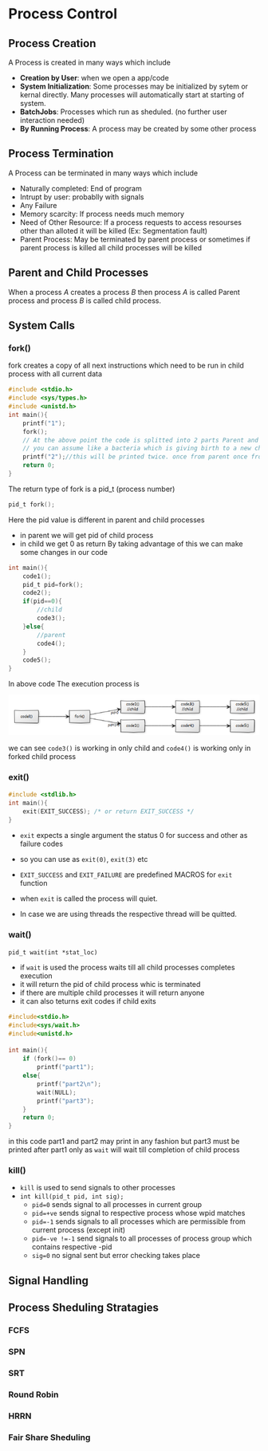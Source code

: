 # Process Control
## Process Creation
A Process is created in many ways which include
- **Creation by User**: when we open a app/code 
- **System Initialization**: Some processes may be initialized by sytem or kernal directly. Many processes will automatically start at starting of system.
- **BatchJobs**: Processes which run as sheduled. (no further user interaction needed)
- **By Running Process**: A process may be created by some other process
## Process Termination
A Process can be terminated in many ways which include
- Naturally completed: End of program
- Intrupt by user: probablly with signals
- Any Failure
- Memory scarcity: If process needs much memory
- Need of Other Resource: If a process requests to access resourses other than alloted it will be killed (Ex: Segmentation fault)
- Parent Process: May be terminated by parent process or sometimes if parent process is killed all child processes will be killed 
## Parent and Child Processes
When a process $A$ creates a process $B$ then process $A$ is called Parent process and process $B$ is called child process.
## System Calls
### fork()
fork creates a copy of all next instructions which need to be run in child process with all current data
```c
#include <stdio.h>
#include <sys/types.h>
#include <unistd.h>
int main(){
    printf("1");
    fork();
    // At the above point the code is splitted into 2 parts Parent and child 
    // you can assume like a bacteria which is giving birth to a new child
    printf("2");//this will be printed twice. once from parent once from child
    return 0;
}
```

The return type of fork is a pid_t (process number)
```c
pid_t fork();
```
Here the pid value is different in parent and child processes
- in parent we will get pid of child process
- in child we get 0 as return
By taking advantage of this we can make some changes in our code
```c
int main(){
    code1();
    pid_t pid=fork();
    code2();
    if(pid==0){
        //child
        code3();
    }else{
        //parent
        code4();
    }
    code5();
}
```
In above code The execution process is 

![picture 1](images/pic1.png)  

we can see ```code3()``` is working in only child and ```code4()``` is working only in forked child process
### exit()
```cpp
#include <stdlib.h>
int main(){
    exit(EXIT_SUCCESS); /* or return EXIT_SUCCESS */
}
```
- ```exit``` expects a single argument the status 0 for success and other as failure codes
- so you can use as ```exit(0)```, ```exit(3)``` etc
- ```EXIT_SUCCESS``` and ```EXIT_FAILURE``` are predefined MACROS for ```exit``` function 

- when ```exit``` is called the process will quiet.
- In case we are using threads the respective thread will be quitted.
### wait()

```pid_t wait(int *stat_loc)```

- if ```wait``` is used the process waits till all child processes completes execution
- it will return the pid of child process whic is terminated
- if there are multiple child processes it will return anyone
- it can also teturns exit codes if child exits

```cpp
#include<stdio.h>
#include<sys/wait.h>
#include<unistd.h>
 
int main(){
    if (fork()== 0)
        printf("part1");
    else{
        printf("part2\n");
        wait(NULL);
        printf("part3");
    }
    return 0;
}
```
in this code part1 and part2 may print in any fashion
but part3 must be printed after part1 only as ```wait``` will wait till completion of child process
### kill()
- ```kill``` is used to send signals to other processes
- ```int kill(pid_t pid, int sig); ```
  - ```pid=0``` sends signal to all processes in current group
  - ```pid=+ve``` sends signal to respective process whose wpid matches
  - ```pid=-1``` sends signals to all processes which are permissible from current process (except init)
  - ```pid=-ve !=-1``` send signals to all processes of process group which contains respective -pid
  - ```sig=0``` no signal sent but error checking takes place
## Signal Handling

## Process Sheduling Stratagies
### FCFS

### SPN

### SRT

### Round Robin

### HRRN

### Fair Share Sheduling
